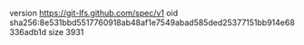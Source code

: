 version https://git-lfs.github.com/spec/v1
oid sha256:8e531bbd5517760918ab48af1e7549abad585ded25377151bb914e68336adb1d
size 3931
